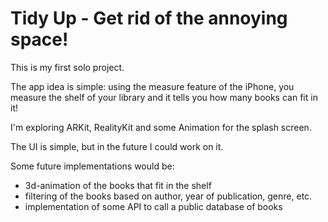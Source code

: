 <h1>Tidy Up - Get rid of the annoying space!</h1>

This is my first solo project.

The app idea is simple: using the measure feature of the iPhone, you measure the shelf of your library and it tells you how many books can fit in it!

I'm exploring ARKit, RealityKit and some Animation for the splash screen.

The UI is simple, but in the future I could work on it.

Some future implementations would be:
- 3d-animation of the books that fit in the shelf
- filtering of the books based on author, year of publication, genre, etc.
- implementation of some API to call a public database of books
